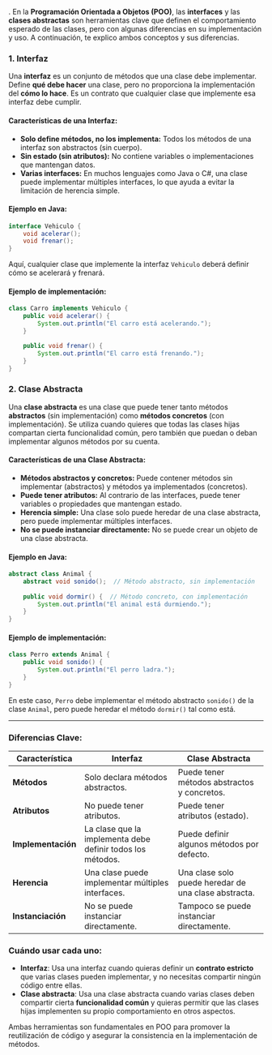 .
En la **Programación Orientada a Objetos (POO)**, las **interfaces** y las **clases abstractas** son herramientas clave que definen el comportamiento esperado de las clases, pero con algunas diferencias en su implementación y uso. A continuación, te explico ambos conceptos y sus diferencias.

### **1. Interfaz**
Una **interfaz** es un conjunto de métodos que una clase debe implementar. Define **qué debe hacer** una clase, pero no proporciona la implementación del **cómo lo hace**. Es un contrato que cualquier clase que implemente esa interfaz debe cumplir.

#### Características de una Interfaz:
- **Solo define métodos, no los implementa:** Todos los métodos de una interfaz son abstractos (sin cuerpo).
- **Sin estado (sin atributos):** No contiene variables o implementaciones que mantengan datos.
- **Varias interfaces:** En muchos lenguajes como Java o C#, una clase puede implementar múltiples interfaces, lo que ayuda a evitar la limitación de herencia simple.
  
#### Ejemplo en Java:
```java
interface Vehiculo {
    void acelerar();
    void frenar();
}
```

Aquí, cualquier clase que implemente la interfaz `Vehiculo` deberá definir cómo se acelerará y frenará.

#### Ejemplo de implementación:
```java
class Carro implements Vehiculo {
    public void acelerar() {
        System.out.println("El carro está acelerando.");
    }

    public void frenar() {
        System.out.println("El carro está frenando.");
    }
}
```

### **2. Clase Abstracta**
Una **clase abstracta** es una clase que puede tener tanto métodos **abstractos** (sin implementación) como **métodos concretos** (con implementación). Se utiliza cuando quieres que todas las clases hijas compartan cierta funcionalidad común, pero también que puedan o deban implementar algunos métodos por su cuenta.

#### Características de una Clase Abstracta:
- **Métodos abstractos y concretos:** Puede contener métodos sin implementar (abstractos) y métodos ya implementados (concretos).
- **Puede tener atributos:** Al contrario de las interfaces, puede tener variables o propiedades que mantengan estado.
- **Herencia simple:** Una clase solo puede heredar de una clase abstracta, pero puede implementar múltiples interfaces.
- **No se puede instanciar directamente:** No se puede crear un objeto de una clase abstracta.

#### Ejemplo en Java:
```java
abstract class Animal {
    abstract void sonido();  // Método abstracto, sin implementación
    
    public void dormir() {  // Método concreto, con implementación
        System.out.println("El animal está durmiendo.");
    }
}
```

#### Ejemplo de implementación:
```java
class Perro extends Animal {
    public void sonido() {
        System.out.println("El perro ladra.");
    }
}
```

En este caso, `Perro` debe implementar el método abstracto `sonido()` de la clase `Animal`, pero puede heredar el método `dormir()` tal como está.

---

### **Diferencias Clave:**
| **Característica**      | **Interfaz**                              | **Clase Abstracta**                           |
|-------------------------|-------------------------------------------|-----------------------------------------------|
| **Métodos**             | Solo declara métodos abstractos.          | Puede tener métodos abstractos y concretos.   |
| **Atributos**           | No puede tener atributos.                 | Puede tener atributos (estado).               |
| **Implementación**      | La clase que la implementa debe definir todos los métodos. | Puede definir algunos métodos por defecto.    |
| **Herencia**            | Una clase puede implementar múltiples interfaces. | Una clase solo puede heredar de una clase abstracta. |
| **Instanciación**       | No se puede instanciar directamente.       | Tampoco se puede instanciar directamente.     |

### **Cuándo usar cada uno:**

- **Interfaz**: Usa una interfaz cuando quieras definir un **contrato estricto** que varias clases pueden implementar, y no necesitas compartir ningún código entre ellas.
- **Clase abstracta**: Usa una clase abstracta cuando varias clases deben compartir cierta **funcionalidad común** y quieras permitir que las clases hijas implementen su propio comportamiento en otros aspectos.

Ambas herramientas son fundamentales en POO para promover la reutilización de código y asegurar la consistencia en la implementación de métodos.